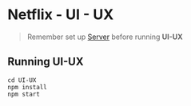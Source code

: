 # Netflix - UI - UX

> Remember set up <a href=https://github.com/Nguyenle23/netflix-mern/tree/main/APIs>Server</a> before running **UI-UX**

## Running UI-UX

```
cd UI-UX
npm install
npm start
```
